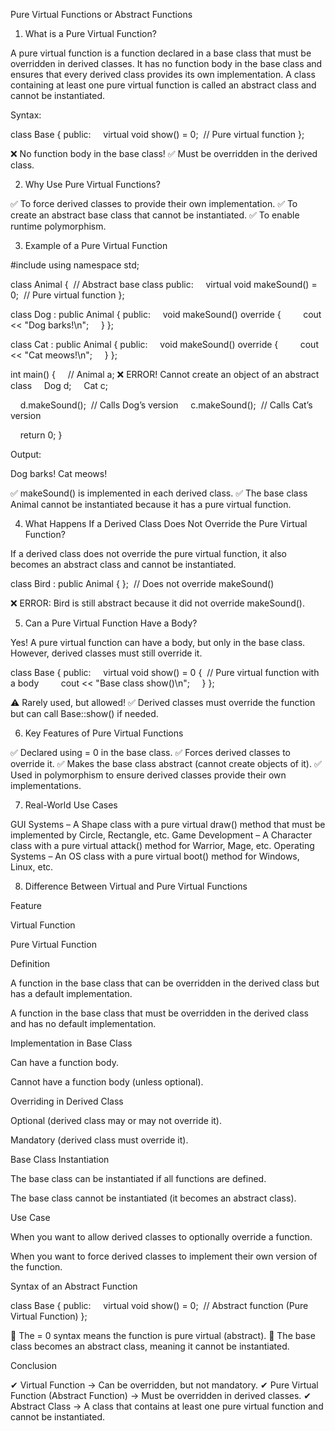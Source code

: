 Pure Virtual Functions or Abstract Functions

1. What is a Pure Virtual Function?

A pure virtual function is a function declared in a base class that must be overridden in derived classes. It has no function body in the base class and ensures that every derived class provides its own implementation. A class containing at least one pure virtual function is called an abstract class and cannot be instantiated.

Syntax:

class Base {
public:
    virtual void show() = 0;  // Pure virtual function
};

❌ No function body in the base class! ✅ Must be overridden in the derived class.



2. Why Use Pure Virtual Functions?

✅ To force derived classes to provide their own implementation. ✅ To create an abstract base class that cannot be instantiated. ✅ To enable runtime polymorphism.



3. Example of a Pure Virtual Function

#include <iostream>
using namespace std;

class Animal {  // Abstract base class
public:
    virtual void makeSound() = 0;  // Pure virtual function
};

class Dog : public Animal {
public:
    void makeSound() override {
        cout << "Dog barks!\n";
    }
};

class Cat : public Animal {
public:
    void makeSound() override {
        cout << "Cat meows!\n";
    }
};

int main() {
    // Animal a; ❌ ERROR! Cannot create an object of an abstract class
    Dog d;
    Cat c;

    d.makeSound();  // Calls Dog’s version
    c.makeSound();  // Calls Cat’s version

    return 0;
}

Output:

Dog barks!
Cat meows!

✅ makeSound() is implemented in each derived class. ✅ The base class Animal cannot be instantiated because it has a pure virtual function.



4. What Happens If a Derived Class Does Not Override the Pure Virtual Function?

If a derived class does not override the pure virtual function, it also becomes an abstract class and cannot be instantiated.

class Bird : public Animal { };  // Does not override makeSound()

❌ ERROR: Bird is still abstract because it did not override makeSound().



5. Can a Pure Virtual Function Have a Body?

Yes! A pure virtual function can have a body, but only in the base class. However, derived classes must still override it.

class Base {
public:
    virtual void show() = 0 {  // Pure virtual function with a body
        cout << "Base class show()\n";
    }
};

⚠️ Rarely used, but allowed! ✅ Derived classes must override the function but can call Base::show() if needed.



6. Key Features of Pure Virtual Functions

✅ Declared using = 0 in the base class. ✅ Forces derived classes to override it. ✅ Makes the base class abstract (cannot create objects of it). ✅ Used in polymorphism to ensure derived classes provide their own implementations.



7. Real-World Use Cases

GUI Systems – A Shape class with a pure virtual draw() method that must be implemented by Circle, Rectangle, etc.
Game Development – A Character class with a pure virtual attack() method for Warrior, Mage, etc.
Operating Systems – An OS class with a pure virtual boot() method for Windows, Linux, etc.



8. Difference Between Virtual and Pure Virtual Functions

Feature

Virtual Function

Pure Virtual Function

Definition

A function in the base class that can be overridden in the derived class but has a default implementation.

A function in the base class that must be overridden in the derived class and has no default implementation.

Implementation in Base Class

Can have a function body.

Cannot have a function body (unless optional).

Overriding in Derived Class

Optional (derived class may or may not override it).

Mandatory (derived class must override it).

Base Class Instantiation

The base class can be instantiated if all functions are defined.

The base class cannot be instantiated (it becomes an abstract class).

Use Case

When you want to allow derived classes to optionally override a function.

When you want to force derived classes to implement their own version of the function.


Syntax of an Abstract Function

class Base {
public:
    virtual void show() = 0;  // Abstract function (Pure Virtual Function)
};

🔹 The = 0 syntax means the function is pure virtual (abstract). 🔹 The base class becomes an abstract class, meaning it cannot be instantiated.



Conclusion

✔ Virtual Function → Can be overridden, but not mandatory. ✔ Pure Virtual Function (Abstract Function) → Must be overridden in derived classes. ✔ Abstract Class → A class that contains at least one pure virtual function and cannot be instantiated.

